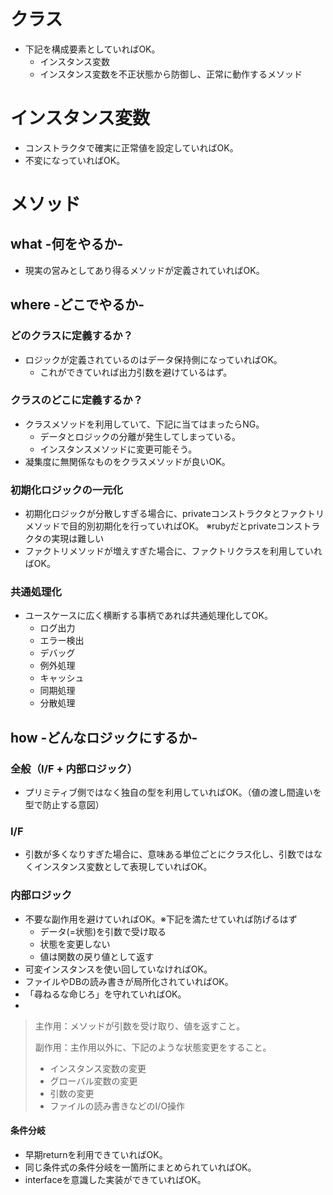 # クラス

- 下記を構成要素としていればOK。
  - インスタンス変数
  - インスタンス変数を不正状態から防御し、正常に動作するメソッド

# インスタンス変数

- コンストラクタで確実に正常値を設定していればOK。
- 不変になっていればOK。

# メソッド

## what -何をやるか-

- 現実の営みとしてあり得るメソッドが定義されていればOK。

## where -どこでやるか-

### どのクラスに定義するか？

- ロジックが定義されているのはデータ保持側になっていればOK。
  - これができていれば出力引数を避けているはず。

### クラスのどこに定義するか？

- クラスメソッドを利用していて、下記に当てはまったらNG。
  - データとロジックの分離が発生してしまっている。
  - インスタンスメソッドに変更可能そう。
- 凝集度に無関係なものをクラスメソッドが良いOK。

### 初期化ロジックの一元化

- 初期化ロジックが分散しすぎる場合に、privateコンストラクタとファクトリメソッドで目的別初期化を行っていればOK。
※rubyだとprivateコンストラクタの実現は難しい
- ファクトリメソッドが増えすぎた場合に、ファクトリクラスを利用していればOK。

### 共通処理化

- ユースケースに広く横断する事柄であれば共通処理化してOK。
  - ログ出力
  - エラー検出
  - デバッグ
  - 例外処理
  - キャッシュ
  - 同期処理
  - 分散処理

## how -どんなロジックにするか-

### 全般（I/F + 内部ロジック）

- プリミティブ側ではなく独自の型を利用していればOK。（値の渡し間違いを型で防止する意図）

### I/F

- 引数が多くなりすぎた場合に、意味ある単位ごとにクラス化し、引数ではなくインスタンス変数として表現していればOK。

### 内部ロジック

- 不要な副作用を避けていればOK。※下記を満たせていれば防げるはず
  - データ(=状態)を引数で受け取る
  - 状態を変更しない
  - 値は関数の戻り値として返す
- 可変インスタンスを使い回していなければOK。
- ファイルやDBの読み書きが局所化されていればOK。
- 「尋ねるな命じろ」を守れていればOK。
- 

> 主作用：メソッドが引数を受け取り、値を返すこと。
> 
> 副作用：主作用以外に、下記のような状態変更をすること。
> - インスタンス変数の変更
> - グローバル変数の変更
> - 引数の変更
> - ファイルの読み書きなどのI/O操作

#### 条件分岐

- 早期returnを利用できていればOK。
- 同じ条件式の条件分岐を一箇所にまとめられていればOK。
- interfaceを意識した実装ができていればOK。

